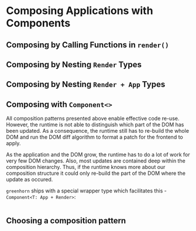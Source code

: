 # Composing Applications with Components 


## Composing by Calling Functions in `render()`


## Composing by Nesting `Render` Types


## Composing by Nesting `Render + App` Types


## Composing with `Component<>`

All composition patterns presented above enable effective code re-use.
However, the runtime is not able to distinguish which part of the DOM has been updated.
As a consequence, the runtime still has to re-build the whole DOM and run the DOM diff algorithm to format a patch for the frontend to apply.

As the application and the DOM grow, the runtime has to do a lot of work for very few DOM changes.
Also, most updates are contained deep within the composition hierarchy. Thus, if the runtime knows more about our composition structure it could only re-build the part of the DOM where the update as occured.

`greenhorn` ships with a special wrapper type which facilitates this - `Component<T: App + Render>`:

```rust

```


## Choosing a composition pattern


